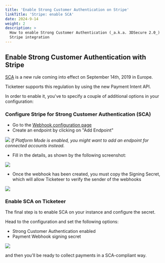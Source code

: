 ```yaml
---
title: 'Enable Strong Customer Authentication on Stripe'
linkTitle: 'Stripe: enable SCA'
date: 2024-9-14
weight: 2
description: >
  How to enable Strong Customer Authentication (_a.k.a. 3DSecure 2.0_) for your
  Stripe integration
---
```


## Enable Strong Customer Authentication with Stripe

[SCA](https://stripe.com/docs/strong-customer-authentication) is a new rule
coming into effect on September 14th, 2019 in Europe.

Ticketeer supports this regulation by using the new Payment Intent API.

In order to enable it, you've to specify a couple of additional options in your
configuration:

### Configure Stripe for Strong Customer Authentication (SCA)

- Go to the [Webhook configuration page](https://dashboard.stripe.com/webhooks)
- Create an endpoint by clicking on "Add Endpoint"

![](/img/configuration/stripe-sca/add-endpoint.png) _If Platform Mode is
enabled, you might want to add an endpoint for connected accounts instead._

- Fill in the details, as shown by the following screenshot:

![](/img/configuration/stripe-sca/add-endpoint-detail.png)

- Once the webhook has been created, you must copy the Signing Secret, which
  will allow Ticketeer to verify the sender of the webhooks

![](/img/configuration/stripe-sca/secret.png)

### Enable SCA on Ticketeer

The final step is to enable SCA on your instance and configure the secret.

Head to the configuration and set the following options:

- Strong Customer Authentication enabled
- Payment Webhook signing secret

![](/img/configuration/stripe-sca/alfio-configuration.png)

and then you'll be ready to collect payments in a SCA-compliant way.
